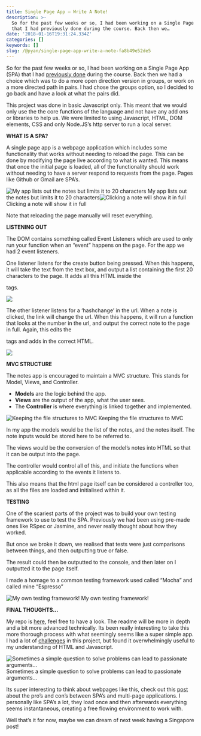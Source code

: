 ```yaml
---
title: Single Page App — Write A Note!
description: >-
  So for the past few weeks or so, I had been working on a Single Page App (SPA)
  that I had previously done during the course. Back then we…
date: '2018-01-16T19:31:24.334Z'
categories: []
keywords: []
slug: /@pyan/single-page-app-write-a-note-fa8b49e52de5
---
```


So for the past few weeks or so, I had been working on a Single Page App (SPA) that I had [previously done](https://thep-log.blogspot.co.uk/2017/09/makers-week-seven-single-page-app.html) during the course. Back then we had a choice which was to do a more open direction version in groups, or work on a more directed path in pairs. I had chose the groups option, so I decided to go back and have a look at what the pairs did.

This project was done in basic Javascript only. This meant that we would only use the the core functions of the language and not have any add ons or libraries to help us. We were limited to using Javascript, HTML, DOM elements, CSS and only Node.JS’s http server to run a local server.

**WHAT IS A SPA?**

A single page app is a webpage application which includes some functionality that works without needing to reload the page. This can be done by modifying the page live according to what is wanted. This means that once the initial page is loaded, all of the functionality should work without needing to have a server respond to requests from the page. Pages like Github or Gmail are SPA’s.

![My app lists out the notes but limits it to 20 characters](https://cdn-images-1.medium.com/max/800/0*uM7ASv0G0R-BhzQj.png)
My app lists out the notes but limits it to 20 characters![Clicking a note will show it in full](https://cdn-images-1.medium.com/max/800/0*WB3as8qMsrCF04Dn.png)
Clicking a note will show it in full

Note that reloading the page manually will reset everything.

**LISTENING OUT**

The DOM contains something called Event Listeners which are used to only run your function when an “event” happens on the page. For the app we had 2 event listeners.

One listener listens for the create button being pressed. When this happens, it will take the text from the text box, and output a list containing the first 20 characters to the page. It adds all this HTML inside the <div id=app> tags.

![](https://cdn-images-1.medium.com/max/800/0*wzqmPvT3Azw5m9S7.png)

The other listener listens for a ‘hashchange’ in the url. When a note is clicked, the link will change the url. When this happens, it will run a function that looks at the number in the url, and output the correct note to the page in full. Again, this edits the <div id=app> tags and adds in the correct HTML.

![](https://cdn-images-1.medium.com/max/800/0*AzbCHELJJOdC3AEZ.png)

**MVC STRUCTURE**

The notes app is encouraged to maintain a MVC structure. This stands for Model, Views, and Controller.

*   **Models** are the logic behind the app.
*   **Views** are the output of the app, what the user sees.
*   The **Controller** is where everything is linked together and implemented.

![Keeping the file structures to MVC](https://cdn-images-1.medium.com/max/800/0*L-PycPr_Xnl0DSv8.png)
Keeping the file structures to MVC

In my app the models would be the list of the notes, and the notes itself. The note inputs would be stored here to be referred to.

The views would be the conversion of the model’s notes into HTML so that it can be output into the page.

The controller would control all of this, and initiate the functions when applicable according to the events it listens to.

This also means that the html page itself can be considered a controller too, as all the files are loaded and initialised within it.

**TESTING**

One of the scariest parts of the project was to build your own testing framework to use to test the SPA. Previously we had been using pre-made ones like RSpec or Jasmine, and never really thought about how they worked.

But once we broke it down, we realised that tests were just comparisons between things, and then outputting true or false.

The result could then be outputted to the console, and then later on I outputted it to the page itself.

I made a homage to a common testing framework used called “Mocha” and called mine “Espresso”

![My own testing framework!](https://cdn-images-1.medium.com/max/800/0*WtiYwt2c0_6702ku.png)
My own testing framework!

**FINAL THOUGHTS…**

My repo is [here](https://github.com/puyanwei/Notes-App-SPA), feel free to have a look. The readme will be more in depth and a bit more advanced technically. Its been really interesting to take this more thorough process with what seemingly seems like a super simple app. I had a lot of [challenges](https://github.com/puyanwei/Notes-App-SPA#challenges) in this project, but found it overwhelmingly useful to my understanding of HTML and Javascript.

![Sometimes a simple question to solve problems can lead to passionate arguments…](https://cdn-images-1.medium.com/max/800/0*xEHlwgfJyvm9MNXu.png)
Sometimes a simple question to solve problems can lead to passionate arguments…

Its super interesting to think about webpages like this, check out this [post](https://medium.com/@NeotericEU/single-page-application-vs-multiple-page-application-2591588efe58) about the pro’s and con’s between SPA’s and multi-page applications. I personally like SPA’s a lot, they load once and then afterwards everything seems instantaneous, creating a free flowing environment to work with.

Well that’s it for now, maybe we can dream of next week having a Singapore post!